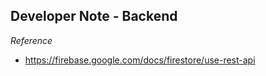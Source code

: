 ## Developer Note - Backend
*Reference*
- <https://firebase.google.com/docs/firestore/use-rest-api>

